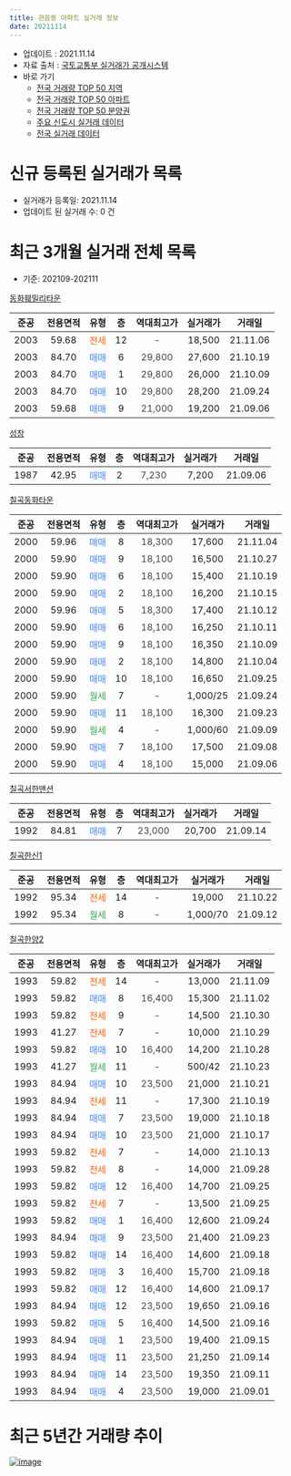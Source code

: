 ```yaml
---
title: 관음동 아파트 실거래 정보
date: 20211114
---
```


* 업데이트 : 2021.11.14
* 자료 출처 : [국토교통부 실거래가 공개시스템](http://rt.molit.go.kr)
* 바로 가기
    * [전국 거래량 TOP 50 지역](https://apt-info.github.io/apt-trade-info/tr)
    * [전국 거래량 TOP 50 아파트](https://apt-info.github.io/apt-trade-info/ta)
    * [전국 거래량 TOP 50 분양권](https://apt-info.github.io/apt-trade-info/tb)
    * [주요 신도시 실거래 데이터](https://apt-info.github.io/apt-trade-info/newtown)
    * [전국 실거래 데이터](https://apt-info.github.io/apt-trade-info/all)



<script async src="https://pagead2.googlesyndication.com/pagead/js/adsbygoogle.js"></script>
<!-- 기본광고 -->
<ins class="adsbygoogle"
     style="display:block"
     data-ad-client="ca-pub-1142216861245946"
     data-ad-slot="4805727019"
     data-ad-format="auto"
     data-full-width-responsive="true"></ins>
<script>
     (adsbygoogle = window.adsbygoogle || []).push({});
</script>


# 신규 등록된 실거래가 목록

* 실거래가 등록일: 2021.11.14
* 업데이트 된 실거래 수: 0 건




<script async src="https://pagead2.googlesyndication.com/pagead/js/adsbygoogle.js"></script>
<!-- 기본광고 -->
<ins class="adsbygoogle"
     style="display:block"
     data-ad-client="ca-pub-1142216861245946"
     data-ad-slot="4805727019"
     data-ad-format="auto"
     data-full-width-responsive="true"></ins>
<script>
     (adsbygoogle = window.adsbygoogle || []).push({});
</script>


# 최근 3개월 실거래 전체 목록
* 기준: 202109-202111


[동화훼밀리타운](https://search.naver.com/search.naver?query=%EB%8F%99%ED%99%94%ED%9B%BC%EB%B0%80%EB%A6%AC%ED%83%80%EC%9A%B4)

|준공|전용면적|유형|층|역대최고가|실거래가|거래일|
|:---:|:---:|:---:|:---:|:---:|:---:|:---:|
|2003|59.68|<span style="color:#FF5A00">전세</span>|12|<span style="color:#444444">-</span>|18,500|21.11.06|
|2003|84.70|<span style="color:#4285F3">매매</span>|6|<span style="color:#444444">29,800</span>|27,600|21.10.19|
|2003|84.70|<span style="color:#4285F3">매매</span>|1|<span style="color:#444444">29,800</span>|26,000|21.10.09|
|2003|84.70|<span style="color:#4285F3">매매</span>|10|<span style="color:#444444">29,800</span>|28,200|21.09.24|
|2003|59.68|<span style="color:#4285F3">매매</span>|9|<span style="color:#444444">21,000</span>|19,200|21.09.06|

[성창](https://search.naver.com/search.naver?query=%EC%84%B1%EC%B0%BD)

|준공|전용면적|유형|층|역대최고가|실거래가|거래일|
|:---:|:---:|:---:|:---:|:---:|:---:|:---:|
|1987|42.95|<span style="color:#4285F3">매매</span>|2|<span style="color:#444444">7,230</span>|7,200|21.09.06|

[칠곡동화타운](https://search.naver.com/search.naver?query=%EC%B9%A0%EA%B3%A1%EB%8F%99%ED%99%94%ED%83%80%EC%9A%B4)

|준공|전용면적|유형|층|역대최고가|실거래가|거래일|
|:---:|:---:|:---:|:---:|:---:|:---:|:---:|
|2000|59.96|<span style="color:#4285F3">매매</span>|8|<span style="color:#444444">18,300</span>|17,600|21.11.04|
|2000|59.90|<span style="color:#4285F3">매매</span>|9|<span style="color:#444444">18,100</span>|16,500|21.10.27|
|2000|59.90|<span style="color:#4285F3">매매</span>|6|<span style="color:#444444">18,100</span>|15,400|21.10.19|
|2000|59.90|<span style="color:#4285F3">매매</span>|2|<span style="color:#444444">18,100</span>|16,200|21.10.15|
|2000|59.96|<span style="color:#4285F3">매매</span>|5|<span style="color:#444444">18,300</span>|17,400|21.10.12|
|2000|59.90|<span style="color:#4285F3">매매</span>|6|<span style="color:#444444">18,100</span>|16,250|21.10.11|
|2000|59.90|<span style="color:#4285F3">매매</span>|9|<span style="color:#444444">18,100</span>|16,350|21.10.09|
|2000|59.90|<span style="color:#4285F3">매매</span>|2|<span style="color:#444444">18,100</span>|14,800|21.10.04|
|2000|59.90|<span style="color:#4285F3">매매</span>|10|<span style="color:#444444">18,100</span>|16,650|21.09.25|
|2000|59.90|<span style="color:#34A853">월세</span>|7|<span style="color:#444444">-</span>|1,000/25|21.09.24|
|2000|59.90|<span style="color:#4285F3">매매</span>|11|<span style="color:#444444">18,100</span>|16,300|21.09.23|
|2000|59.90|<span style="color:#34A853">월세</span>|4|<span style="color:#444444">-</span>|1,000/60|21.09.09|
|2000|59.90|<span style="color:#4285F3">매매</span>|7|<span style="color:#444444">18,100</span>|17,500|21.09.08|
|2000|59.90|<span style="color:#4285F3">매매</span>|4|<span style="color:#444444">18,100</span>|15,000|21.09.06|

[칠곡서한맨션](https://search.naver.com/search.naver?query=%EC%B9%A0%EA%B3%A1%EC%84%9C%ED%95%9C%EB%A7%A8%EC%85%98)

|준공|전용면적|유형|층|역대최고가|실거래가|거래일|
|:---:|:---:|:---:|:---:|:---:|:---:|:---:|
|1992|84.81|<span style="color:#4285F3">매매</span>|7|<span style="color:#444444">23,000</span>|20,700|21.09.14|

[칠곡한신1](https://search.naver.com/search.naver?query=%EC%B9%A0%EA%B3%A1%ED%95%9C%EC%8B%A01)

|준공|전용면적|유형|층|역대최고가|실거래가|거래일|
|:---:|:---:|:---:|:---:|:---:|:---:|:---:|
|1992|95.34|<span style="color:#FF5A00">전세</span>|14|<span style="color:#444444">-</span>|19,000|21.10.22|
|1992|95.34|<span style="color:#34A853">월세</span>|8|<span style="color:#444444">-</span>|1,000/70|21.09.12|

[칠곡한양2](https://search.naver.com/search.naver?query=%EC%B9%A0%EA%B3%A1%ED%95%9C%EC%96%912)

|준공|전용면적|유형|층|역대최고가|실거래가|거래일|
|:---:|:---:|:---:|:---:|:---:|:---:|:---:|
|1993|59.82|<span style="color:#FF5A00">전세</span>|14|<span style="color:#444444">-</span>|13,000|21.11.09|
|1993|59.82|<span style="color:#4285F3">매매</span>|8|<span style="color:#444444">16,400</span>|15,300|21.11.02|
|1993|59.82|<span style="color:#FF5A00">전세</span>|9|<span style="color:#444444">-</span>|14,500|21.10.30|
|1993|41.27|<span style="color:#FF5A00">전세</span>|7|<span style="color:#444444">-</span>|10,000|21.10.29|
|1993|59.82|<span style="color:#4285F3">매매</span>|10|<span style="color:#444444">16,400</span>|14,200|21.10.28|
|1993|41.27|<span style="color:#34A853">월세</span>|11|<span style="color:#444444">-</span>|500/42|21.10.23|
|1993|84.94|<span style="color:#4285F3">매매</span>|10|<span style="color:#444444">23,500</span>|21,000|21.10.21|
|1993|84.94|<span style="color:#FF5A00">전세</span>|11|<span style="color:#444444">-</span>|17,300|21.10.19|
|1993|84.94|<span style="color:#4285F3">매매</span>|7|<span style="color:#444444">23,500</span>|19,000|21.10.18|
|1993|84.94|<span style="color:#4285F3">매매</span>|10|<span style="color:#444444">23,500</span>|21,000|21.10.17|
|1993|59.82|<span style="color:#FF5A00">전세</span>|7|<span style="color:#444444">-</span>|14,000|21.10.13|
|1993|59.82|<span style="color:#FF5A00">전세</span>|8|<span style="color:#444444">-</span>|14,000|21.09.28|
|1993|59.82|<span style="color:#4285F3">매매</span>|12|<span style="color:#444444">16,400</span>|14,700|21.09.25|
|1993|59.82|<span style="color:#FF5A00">전세</span>|7|<span style="color:#444444">-</span>|13,500|21.09.25|
|1993|59.82|<span style="color:#4285F3">매매</span>|1|<span style="color:#444444">16,400</span>|12,600|21.09.24|
|1993|84.94|<span style="color:#4285F3">매매</span>|9|<span style="color:#444444">23,500</span>|21,400|21.09.23|
|1993|59.82|<span style="color:#4285F3">매매</span>|14|<span style="color:#444444">16,400</span>|14,600|21.09.18|
|1993|59.82|<span style="color:#4285F3">매매</span>|3|<span style="color:#444444">16,400</span>|15,700|21.09.18|
|1993|59.82|<span style="color:#4285F3">매매</span>|12|<span style="color:#444444">16,400</span>|14,600|21.09.17|
|1993|84.94|<span style="color:#4285F3">매매</span>|12|<span style="color:#444444">23,500</span>|19,650|21.09.16|
|1993|59.82|<span style="color:#4285F3">매매</span>|5|<span style="color:#444444">16,400</span>|14,500|21.09.16|
|1993|84.94|<span style="color:#4285F3">매매</span>|1|<span style="color:#444444">23,500</span>|19,400|21.09.15|
|1993|84.94|<span style="color:#4285F3">매매</span>|11|<span style="color:#444444">23,500</span>|21,250|21.09.14|
|1993|84.94|<span style="color:#4285F3">매매</span>|14|<span style="color:#444444">23,500</span>|19,350|21.09.11|
|1993|84.94|<span style="color:#4285F3">매매</span>|4|<span style="color:#444444">23,500</span>|19,000|21.09.01|



<script async src="https://pagead2.googlesyndication.com/pagead/js/adsbygoogle.js"></script>
<!-- 기본광고 -->
<ins class="adsbygoogle"
     style="display:block"
     data-ad-client="ca-pub-1142216861245946"
     data-ad-slot="4805727019"
     data-ad-format="auto"
     data-full-width-responsive="true"></ins>
<script>
     (adsbygoogle = window.adsbygoogle || []).push({});
</script>


# 최근 5년간 거래량 추이


<div style="width:100%;">
    <canvas id="deal_progress" height="200"></canvas>
</div>

<script>
new Chart(document.getElementById("deal_progress"), {
    type: 'line',
    data: {
        labels: ['16.01','16.02','16.03','16.04','16.05','16.06','16.07','16.08','16.09','16.10','16.11','16.12','17.01','17.02','17.03','17.04','17.05','17.06','17.07','17.08','17.09','17.10','17.11','17.12','18.01','18.02','18.03','18.04','18.05','18.06','18.07','18.08','18.09','18.10','18.11','18.12','19.01','19.02','19.03','19.04','19.05','19.06','19.07','19.08','19.09','19.10','19.11','19.12','20.01','20.02','20.03','20.04','20.05','20.06','20.07','20.08','20.09','20.10','20.11','20.12','21.01','21.02','21.03','21.04','21.05','21.06','21.07','21.08','21.09','21.10','21.11'],
        datasets: [{
            label: '매매/분양권',
            data: [8,13,10,9,14,11,10,9,11,19,8,14,17,12,11,13,7,21,10,12,6,8,9,6,17,10,23,9,10,12,9,18,6,11,11,8,6,19,12,14,15,5,15,15,13,16,42,21,11,17,8,12,13,16,20,8,16,19,32,15,18,14,18,12,21,34,23,39,20,13,2],
            borderColor: "rgba(66, 133, 243, 1)",
            backgroundColor: "rgba(66, 133, 243, 0.05)",
            borderWidth: 1,
            pointRadius: 0,
            fill: false,
            lineTension: 0
        },{
            label: '전/월세',
            data: [9,10,5,6,2,4,4,10,4,6,4,8,8,4,10,4,4,6,10,4,9,3,4,5,3,6,8,12,3,3,5,7,5,8,5,2,4,8,9,5,11,3,5,4,3,9,6,8,10,5,7,5,6,3,6,5,5,5,2,2,5,5,4,2,8,9,4,3,5,6,2],
            borderColor: "rgba(255, 90, 0, 1)",
            backgroundColor: "rgba(255, 90, 0, 0.05)",
            borderWidth: 1,
            pointRadius: 0,
            fill: false,
            lineTension: 0
        },{
            label: '합계',
            data: [17,23,15,15,16,15,14,19,15,25,12,22,25,16,21,17,11,27,20,16,15,11,13,11,20,16,31,21,13,15,14,25,11,19,16,10,10,27,21,19,26,8,20,19,16,25,48,29,21,22,15,17,19,19,26,13,21,24,34,17,23,19,22,14,29,43,27,42,25,19,4],
            borderColor: "rgba(0, 0, 0, 1)",
            backgroundColor: "rgba(0, 0, 0, 0.03)",
            borderWidth: 0.1,
            pointRadius: 0,
            fill: true,
            lineTension: 0
        }
        ]
    },
    options: {
        responsive: true,
        title: {
            display: false
        },
        tooltips: {
            mode: 'index',
            intersect: false
        },
        hover: {
            mode: 'nearest',
            intersect: true
        },
        scales: {
            xAxes: [{
                display: true,
                scaleLabel: {
                    display: true,
                    labelString: '년/월'
                }
            }],
            yAxes: [{
                display: true,
                ticks: {
                    suggestedMin: 0,
                },
                scaleLabel: {
                    display: true,
                    labelString: '실거래 수'
                }
            }]
        }
    }
});

</script>


[![image](https://apt-info.github.io/images/2020-01-03-apt-trade-info/1024x500.png)](https://play.google.com/store/apps/details?id=com.aptinfo.apttradeinfo)

